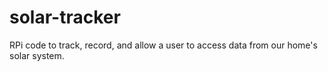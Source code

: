 # solar-tracker
RPi code to track, record, and allow a user to access data from our home's solar system.
